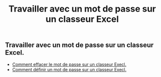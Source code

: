 ﻿---
title: Travailler avec un mot de passe sur un classeur Excel
second_title: Aspose.Cells Cloud Documen
linktitle: Mot de passe
type: docs
url: /fr/workbook/password/
keywords: Working with password an Excel workbook
description: Aspose.Cells Prise en charge de Cloud REST API pour l'utilisation d'un mot de passe sur un classeur Excel. Le SDK prend en charge différents types de langages de développement. Ils incluent Android, C#, Go, Java, NodeJS, Perl, PHP, Python, Ruby et Swift.
weight: 100
kwords: Excel, Office Cloud, REST API, Feuille de calcul, PDF, CSV, Json, Markdwon, Utilisation d'un mot de passe sur un classeur Excel
---
## Travailler avec un mot de passe sur un classeur Excel.

- [Comment effacer le mot de passe sur un classeur Execl.](/cells/fr/workbook/password/clear/)
- [Comment définir un mot de passe sur un classeur Execl.](/cells/fr//workbook/password/modify/)
